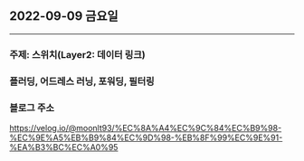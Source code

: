 ## 2022-09-09 금요일

---

### 주제: 스위치(Layer2: 데이터 링크)


### 플러딩, 어드레스 러닝, 포워딩, 필터링

### 블로그 주소
https://velog.io/@moonlt93/%EC%8A%A4%EC%9C%84%EC%B9%98-%EC%9E%A5%EB%B9%84%EC%9D%98-%EB%8F%99%EC%9E%91-%EA%B3%BC%EC%A0%95